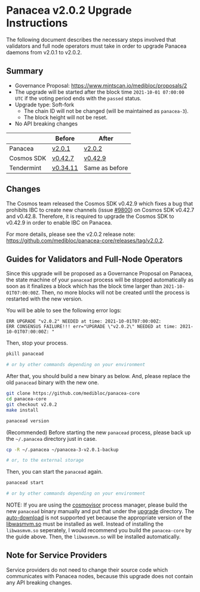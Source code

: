 # Panacea v2.0.2 Upgrade Instructions

The following document describes the necessary steps involved that validators and
full node operators must take in order to upgrade Panacea daemons from v2.0.1 to v2.0.2.


## Summary

- Governance Proposal: https://www.mintscan.io/medibloc/proposals/2
- The upgrade will be started after the block time `2021-10-01 07:00:00 UTC` if the voting period ends with the `passed` status.
- Upgrade type: Soft-fork
    - The chain ID will not be changed (will be maintained as `panacea-3`).
    - The block height will not be reset.
- No API breaking changes

| |Before|After|
|--------|-----------|-----------|
|Panacea|[v2.0.1](https://github.com/medibloc/panacea-core/releases/tag/v2.0.1)|[v2.0.2](https://github.com/medibloc/panacea-core/releases/tag/v2.0.2)|
|Cosmos SDK|[v0.42.7](https://github.com/cosmos/cosmos-sdk/releases/tag/v0.42.7)|[v0.42.9](https://github.com/cosmos/cosmos-sdk/releases/tag/v0.42.9)|
|Tendermint|[v0.34.11](https://github.com/tendermint/tendermint/releases/tag/v0.34.11)|Same as before|


## Changes

The Cosmos team released the Cosmos SDK v0.42.9 which fixes a bug that prohibits IBC to create new channels 
(issue [#9800](https://github.com/cosmos/cosmos-sdk/issues/9800)) on Cosmos SDK v0.42.7 and v0.42.8.
Therefore, it is required to upgrade the Cosmos SDK to v0.42.9 in order to enable IBC on Panacea.

For more details, please see the v2.0.2 release note: https://github.com/medibloc/panacea-core/releases/tag/v2.0.2.


## Guides for Validators and Full-Node Operators

Since this upgrade will be proposed as a Governance Proposal on Panacea, the state machine of your `panacead` process will be stopped automatically as soon as it finalizes a block which has the block time larger than `2021-10-01T07:00:00Z`. Then, no more blocks will not be created until the process is restarted with the new version.

You will be able to see the following error logs:
```
ERR UPGRADE "v2.0.2" NEEDED at time: 2021-10-01T07:00:00Z:
ERR CONSENSUS FAILURE!!! err="UPGRADE \"v2.0.2\" NEEDED at time: 2021-10-01T07:00:00Z: "
```

Then, stop your process.
```bash
pkill panacead

# or by other commands depending on your environment
```

After that, you should build a new binary as below. And, please replace the old `panacead` binary with the new one.

```bash
git clone https://github.com/medibloc/panacea-core
cd panacea-core
git checkout v2.0.2
make install

panacead version
```

(Recommended) Before starting the new `panacead` process, please back up the `~/.panacea` directory just in case.
```bash
cp -R ~/.panacea ~/panacea-3-v2.0.1-backup

# or, to the external storage
```

Then, you can start the `panacead` again.
```bash
panacead start

# or by other commands depending on your environment
```

NOTE:
If you are using the [cosmovisor](https://docs.cosmos.network/master/run-node/cosmovisor) process manager, please build the new `panacead` binary manually and put that under the [upgrade](https://docs.cosmos.network/master/run-node/cosmovisor.html#folder-layout) directory. The [auto-download](https://docs.cosmos.network/master/run-node/cosmovisor.html#auto-download) is not supported yet because the appropriate version of the [libwasmvm.so](https://github.com/CosmWasm/wasmvm/blob/v0.14.0/api/libwasmvm.so) must be installed as well. Instead of installing the `libwasmvm.so` seperately, I would recommend you build the `panacea-core` by the guide above. Then, the `libwasmvm.so` will be installed automatically.


## Note for Service Providers

Service providers do not need to change their source code which communicates with Panacea nodes, because this upgrade
does not contain any API breaking changes.
